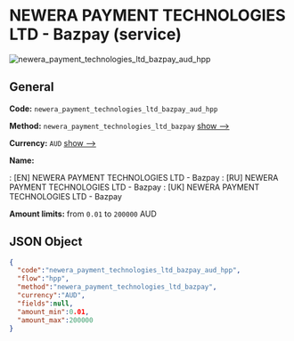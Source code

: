 
# NEWERA PAYMENT TECHNOLOGIES LTD - Bazpay (service) 
![newera_payment_technologies_ltd_bazpay_aud_hpp](https://static.openfintech.io/payment_methods/newera_payment_technologies_ltd_bazpay_aud_hpp/logo.svg?w=400&c=v0.59.26#w200)  

## General 
 
**Code:** `newera_payment_technologies_ltd_bazpay_aud_hpp` 
 
**Method:** `newera_payment_technologies_ltd_bazpay` 
 [show -->](/payment-methods/newera_payment_technologies_ltd_bazpay/) 
 
**Currency:** `AUD` [show -->](/currencies/AUD/) 
 
**Name:** 
 
:	[EN] NEWERA PAYMENT TECHNOLOGIES LTD - Bazpay 
:	[RU] NEWERA PAYMENT TECHNOLOGIES LTD - Bazpay 
:	[UK] NEWERA PAYMENT TECHNOLOGIES LTD - Bazpay 
 
**Amount limits:** from `0.01` to `200000` AUD 

## JSON Object 

```json
{
  "code":"newera_payment_technologies_ltd_bazpay_aud_hpp",
  "flow":"hpp",
  "method":"newera_payment_technologies_ltd_bazpay",
  "currency":"AUD",
  "fields":null,
  "amount_min":0.01,
  "amount_max":200000
}
```  
